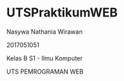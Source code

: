 # UTSPraktikumWEB

Nasywa Nathania Wirawan

2017051051

Kelas B S1 - Ilmu Komputer

UTS PEMROGRAMAN WEB
